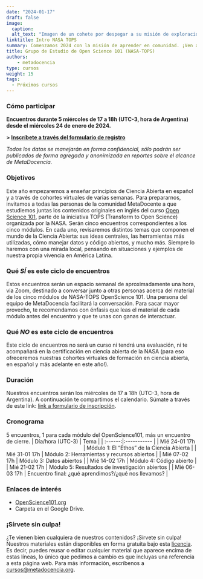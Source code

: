 ```yaml
---
date: "2024-01-17"
draft: false
image:
  caption: 
  alt_text: "Imagen de un cohete por despegar a su misión de exploración abierto a nuevas personas tripulantes"
linktitle: Intro NASA TOPS
summary: Comenzamos 2024 con la misión de aprender en comunidad. ¡Ven a explorar junto a MetaDocencia los  contenidos sobre Ciencia Abierta que comparte la NASA! 
title: Grupo de Estudio de Open Science 101 (NASA-TOPS)
authors: 
    - metadocencia
type: cursos
weight: 15
tags:
  - Próximos cursos
---
```



### Cómo participar 
**Encuentros durante 5 miércoles de 17 a 18h (UTC-3, hora de Argentina) desde el miércoles 24 de enero de 2024.**

**> [Inscríbete a través del formulario de registro](https://docs.google.com/forms/d/e/1FAIpQLSeNC5FAkHDNwvqJr0419ddccLsru7c38EttgbjOw6ar-x84-Q/viewform)**

*Todos los datos se manejarán en forma confidencial, sólo podrán ser publicados de forma agregada y anonimizada en reportes sobre el alcance de MetaDocencia.*

### Objetivos

Este año empezaremos a enseñar principios de Ciencia Abierta en español y a través de cohortes virtuales de varias semanas. Para prepararnos, invitamos a todas las personas de la comunidad MetaDocente a que estudiemos juntas los contenidos originales en inglés del curso [Open Science 101](https://openscience101.org/), parte de la iniciativa TOPS (Transform to Open Science) organizada por la NASA.
Serán cinco encuentros correspondientes a los cinco módulos. En cada uno, revisaremos distintos temas que componen el mundo de la Ciencia Abierta: sus ideas centrales, las herramientas más utilizadas, cómo manejar datos y código abiertos, y mucho más. Siempre lo haremos con una mirada local, pensando en situaciones y ejemplos de nuestra propia vivencia en América Latina.

### Qué _SÍ_ es este ciclo de encuentros

Estos encuentros serán un espacio semanal de aproximadamente una hora, via Zoom, destinado a conversar junto a otras personas acerca del material de los cinco módulos de NASA-TOPS OpenScience 101. Una persona del equipo de MetaDocencia facilitará la conversación. Para sacar mayor provecho, te recomendamos con énfasis que leas el material de cada módulo antes del encuentro y que te unas con ganas de interactuar.

### Qué _NO_ es este ciclo de encuentros

Este ciclo de encuentros no será un curso ni tendrá una evaluación, ni te acompañará en la certificación en ciencia abierta de la NASA (para eso ofreceremos nuestras cohortes virtuales de formación en ciencia abierta, en español y más adelante en este año!).

### Duración

Nuestros encuentros serán los miércoles de 17 a 18h (UTC-3, hora de Argentina). A continuación te compartimos el calendario. Súmate a través de este link: [link a formulario de inscripción](https://docs.google.com/forms/d/e/1FAIpQLSeNC5FAkHDNwvqJr0419ddccLsru7c38EttgbjOw6ar-x84-Q/viewform).

### Cronograma 
5 encuentros, 1 para cada módulo del OpenScience101, más un encuentro de cierre.
|  Día/hora (UTC-3)  |  Tema  |
| :------:|:----------- |
| Mié 24-01 17h <img width="200"/> | Módulo 1: El “Ethos” de la Ciencia Abierta |
| Mié 31-01 17h | Módulo 2: Herramientas y recursos abiertos |
| Mié 07-02 17h | Módulo 3: Datos abiertos |
| Mié 14-02 17h | Módulo 4: Código abierto |
| Mié 21-02 17h | Módulo 5: Resultados de investigación abiertos |
| Mié 06-03 17h | Encuentro final: ¿qué aprendimos?/¿qué nos llevamos? |

### Enlaces de interés

- [OpenScience101.org](https://openscience101.org/)
- Carpeta en el Google Drive.

### ¡Sírvete sin culpa!

¿Te vienen bien cualquiera de nuestros contenidos? ¡Sírvete sin culpa! Nuestros materiales están disponibles en forma gratuita bajo esta [licencia](https://creativecommons.org/licenses/by/4.0/deed.es). Es decir, puedes reusar o editar cualquier material que aparece encima de estas líneas, lo único que pedimos a cambio es que incluyas una referencia a esta página web. Para más información, escríbenos a [cursos@metadocencia.org](mailto:cursos@metadocencia.org).
